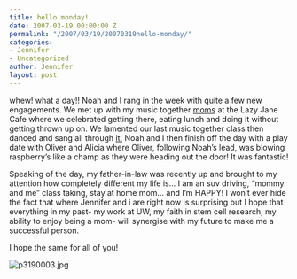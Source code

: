 ```yaml
---
title: hello monday!
date: 2007-03-19 00:00:00 Z
permalink: "/2007/03/19/20070319hello-monday/"
categories:
- Jennifer
- Uncategorized
author: Jennifer
layout: post
---
```


whew! what a day!! Noah and I rang in the week with quite a few new engagements. We met up with my music together [moms](http://www.flickr.com/photos/jenniferandJennifers_photos/ "moms") at the Lazy Jane Cafe where we celebrated getting there, eating lunch and doing it without getting thrown up on. We lamented our last music together class then danced and sang all through [it.](http://www.flickr.com/photos/jenniferandJennifers_photos/427405338/ "it") Noah and I then finish off the day with a play date with Oliver and Alicia where Oliver, following Noah&#8217;s lead, was blowing raspberry&#8217;s like a champ as they were heading out the door! It was fantastic!

Speaking of the day, my father-in-law was recently up and brought to my attention how completely different my life is&#8230; I am an suv driving, &#8220;mommy and me&#8221; class taking, stay at home mom&#8230; and I&#8217;m HAPPY! I won&#8217;t ever hide the fact that where Jennifer and i are right now is surprising but I hope that everything in my past- my work at UW, my faith in stem cell research, my ability to enjoy being a mom- will synergise with my future to make me a successful person.

I hope the same for all of you!

<img id="image145" alt="p3190003.jpg" src="/teamelam/assets/images/hello-monday/1174327358000-missing.jpg" />
